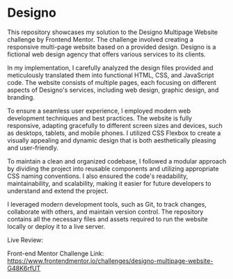 # Designo

This repository showcases my solution to the Designo Multipage Website challenge by Frontend Mentor. The challenge involved creating a responsive multi-page website based on a provided design. Designo is a fictional web design agency that offers various services to its clients.

In my implementation, I carefully analyzed the design files provided and meticulously translated them into functional HTML, CSS, and JavaScript code. The website consists of multiple pages, each focusing on different aspects of Designo's services, including web design, graphic design, and branding.

To ensure a seamless user experience, I employed modern web development techniques and best practices. The website is fully responsive, adapting gracefully to different screen sizes and devices, such as desktops, tablets, and mobile phones. I utilized CSS Flexbox to create a visually appealing and dynamic design that is both aesthetically pleasing and user-friendly.

To maintain a clean and organized codebase, I followed a modular approach by dividing the project into reusable components and utilizing appropriate CSS naming conventions. I also ensured the code's readability, maintainability, and scalability, making it easier for future developers to understand and extend the project.

I leveraged modern development tools, such as Git, to track changes, collaborate with others, and maintain version control. The repository contains all the necessary files and assets required to run the website locally or deploy it to a live server.

Live Review:

Front-end Mentor Challenge Link: https://www.frontendmentor.io/challenges/designo-multipage-website-G48K6rfUT

